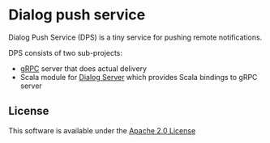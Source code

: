 Dialog push service
===================

Dialog Push Service (DPS) is a tiny service for pushing remote notifications.

DPS consists of two sub-projects:

- [gRPC](http://www.grpc.io/) server that does actual delivery
- Scala module for [Dialog Server](https://dlg.im) which provides Scala bindings to gRPC server

License
-------

This software is available under the [Apache 2.0 License](https://www.apache.org/licenses/LICENSE-2.0.html)
